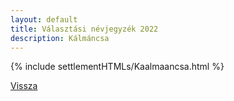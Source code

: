 ```yaml
---
layout: default
title: Választási névjegyzék 2022
description: Kálmáncsa
---
```


{% include settlementHTMLs/Kaalmaancsa.html %}

[Vissza](../)